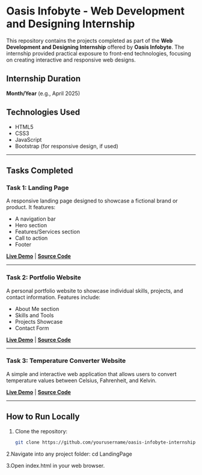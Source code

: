 # Oasis Infobyte - Web Development and Designing Internship

This repository contains the projects completed as part of the **Web Development and Designing Internship** offered by **Oasis Infobyte**. The internship provided practical exposure to front-end technologies, focusing on creating interactive and responsive web designs.

## Internship Duration
**Month/Year** (e.g., April 2025)

## Technologies Used
- HTML5  
- CSS3  
- JavaScript  
- Bootstrap (for responsive design, if used)

---

## Tasks Completed

### Task 1: Landing Page
A responsive landing page designed to showcase a fictional brand or product. It features:
- A navigation bar  
- Hero section  
- Features/Services section  
- Call to action  
- Footer  

**[Live Demo](#)** | **[Source Code](./LandingPage/)**

---

### Task 2: Portfolio Website
A personal portfolio website to showcase individual skills, projects, and contact information. Features include:
- About Me section  
- Skills and Tools  
- Projects Showcase  
- Contact Form  

**[Live Demo](#)** | **[Source Code](./PortfolioWebsite/)**

---

### Task 3: Temperature Converter Website
A simple and interactive web application that allows users to convert temperature values between Celsius, Fahrenheit, and Kelvin.

**[Live Demo](#)** | **[Source Code](./TemperatureConverter/)**

---

## How to Run Locally
1. Clone the repository:
   ```bash
   git clone https://github.com/yourusername/oasis-infobyte-internship.git

2.Navigate into any project folder:
cd LandingPage

3.Open index.html in your web browser.
